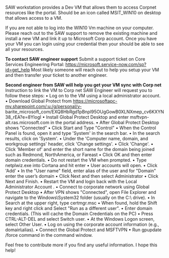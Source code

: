 SAW workstation provides a Dev VM that allows them to access Corpnet resources like the portal. 
Should be an icon called MSIT_WIN10 on desktop that allows access to a VM.

If you are not able to log into the WIN10 Vm machine on your computer.
Please reach out to the SAW support to remove the existing machine and install a new VM and link it up to Microsoft Corp account. 
Once you have your VM you can login using your credential then your should be able to see all your resources. 

**To contact SAW engineer support**
Submit a support ticket on Core Services Engineering Portal:
https://microsoft.service-now.com/sp?id=get_help
Most likely someone will reach out to help you setup your VM and then transfer your ticket to another engineer. 


**Second engineer from SAW will help you get your VM sync with Corp net**
Instruction to link the VM to Corp net
SAW Engineer will request you to follow these steps: 
• Log on to the VM using a local administrator account. 
• Download Global Protect from https://microsoftapc-my.sharepoint.com/:u:/g/personal/v- barite_microsoft_com/EXQ8HbRgd1pBnpl95OUgGowB0XLNXmep_cv6KXYN38_rEA?e=8YlogI 
• Install Global Protect Desktop and enter msftvpn-alt.ras.microsoft.com in the portal address. 
• After Global Protect Desktop shows "Connected” 
• Click Start and Type "Control" 
• When the Control Panel is found, open it and type 'System' in the search bar. 
• In the search results, click on 'System'. 
• Under the 'Computer name, domain, and workgroup settings' header, click 'Change settings'. 
• Click 'Change'. 
• Click 'Member of' and enter the short name for the domain being joined such as Redmond, NorthAmerica, or Fareast 
• Click OK and then enter domain credentials. 
• Do not restart the VM when prompted. 
• Type netplwiz.exe into Cortana and hit enter 
• User accounts will open. 
• Click 'Add' 
• In the "User name" field, enter alias of the user and for "Domain" enter the user’s domain 
• Click Next and then select Administrator 
• Click Next and Finish. 
• Restart the VM and login back with the Local Administrator Account . 
• Connect to corporate network using Global Protect Desktop 
• After VPN shows "Connected", open File Explorer and navigate to the Windows\System32 folder (usually on the C:\ drive). 
• In Search at the upper right, type certmgr.msc 
• When found, hold the Shift key and right click and Select "Run as a different user". 
• Enter domain credentials. (This will cache the Domain Credentials on the PC) 
• Press CTRL-ALT-DEL and select Switch user. 
• At the Windows Logon screen, select Other User. 
• Log on using the corporate account information (e.g., domain\alias). 
• Connect the Global Protect and MSFTVPN • Run gpupdate /force command in the command window.

Feel free to contribute more if you find any useful information. I hope this help!
